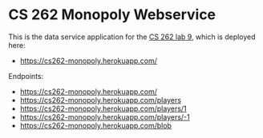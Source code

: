 # CS 262 Monopoly Webservice

This is the data service application for the 
[CS 262 lab 9](https://cs.calvin.edu/courses/cs/262/kvlinden/09is/lab.html),
 which is deployed here:
          
- <https://cs262-monopoly.herokuapp.com/>

Endpoints:
* https://cs262-monopoly.herokuapp.com/
* https://cs262-monopoly.herokuapp.com/players
* https://cs262-monopoly.herokuapp.com/players/1
* https://cs262-monopoly.herokuapp.com/players/-1 
* https://cs262-monopoly.herokuapp.com/blob 
